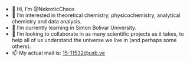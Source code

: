 - 👋 Hi, I’m @NekroticChaos
- 👀 I’m interested in theoretical chemistry, physicochemistry, analytical chemistry and data analysis.
- 🌱 I’m currently learning in Simon Bolivar University.
- 💞️ I’m looking to collaborate in as many scientific projects as it takes, to help all of us understand the universe we live in (and perhaps some others). 
- 📫 My actual mail is: 15-11532@usb.ve
<!---
NekroticChaos/NekroticChaos is a ✨ special ✨ repository because its `README.md` (this file) appears on your GitHub profile.
You can click the Preview link to take a look at your changes.
--->
